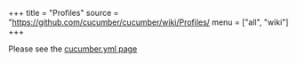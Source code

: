 +++
title = "Profiles"
source = "https://github.com/cucumber/cucumber/wiki/Profiles/
menu = ["all", "wiki"]
+++

Please see the [cucumber.yml page](http://wiki.github.com/cucumber/cucumber/cucumber.yml)
